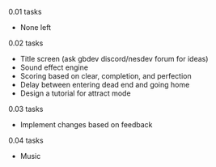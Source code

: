 0.01 tasks

- None left

0.02 tasks

- Title screen (ask gbdev discord/nesdev forum for ideas)
- Sound effect engine
- Scoring based on clear, completion, and perfection
- Delay between entering dead end and going home
- Design a tutorial for attract mode

0.03 tasks

- Implement changes based on feedback

0.04 tasks

- Music
